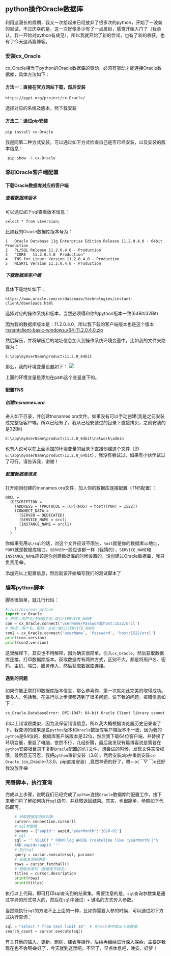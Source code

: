 ## python操作Oracle数据库



利用这漫长的假期，我又一次拾起来已经放弃了很多次的python，开始了一波新的尝试，不过庆幸的是，这一次好像多少有了一点眉目，感觉开始入门了（我承认，我一开始对python有成见），所以我就开始了新的尝试，也有了新的收获，也有了今天这两篇博客。

### 安装cx_Oracle

cx_Oracle相当于python的Oracle数据库的驱动，必须有驱动才能连接Oracle数据库，具体方法如下：

#### 方法一：直接在官方网站下载，然后安装

```url
https://pypi.org/project/cx-Oracle/
```

选择对应的系统及版本，然下载安装

#### 方法二：通过pip安装

```sh
pip install cx-Oracle
```

我是同第二种方式安装，可以通过如下方式检查自己是否已经安装，以及安装的版本信息：

```sh
 pip show -f cx-Oracle
```

### 添加Oracle客户端配置

#### 下载Oracle数据库对应的客户端

##### 查看数据库版本

可以通过如下sql查看版本信息：

```mssql
select * from v$version;
```

比如我的Oracle数据库版本号为：

```
1	Oracle Database 11g Enterprise Edition Release 11.2.0.4.0 - 64bit Production
2	PL/SQL Release 11.2.0.4.0 - Production
3	"CORE	11.2.0.4.0	Production"
4	TNS for Linux: Version 11.2.0.4.0 - Production
5	NLSRTL Version 11.2.0.4.0 - Production
```

##### 下载数据库客户端

具体下载地址如下：

```
https://www.oracle.com/cn/database/technologies/instant-client/downloads.html
```

选择对应的操作系统和版本，当然必须得和你的python版本一致(64Bit/32Bit)

因为我的数据库版本是：11.2.0.4.0，所以我下载的客户端版本也是这个版本[instantclient-basic-windows.x64-11.2.0.4.0.zip](https://download.oracle.com/otn/nt/instantclient/11204/instantclient-basic-windows.x64-11.2.0.4.0.zip?AuthParam=1582884626_f7d9b0483b20967531cbe6f5f0bd24da)

然后解压，并将解压后的地址信息加入到操作系统环境变量中，比如我的文件夹路径为：

```
E:\app\myUserName\product\11.2.0_64bit
```

那么，我的环境变量设置如下：
![](
https://syske-pic-bed.oss-cn-hangzhou.aliyuncs.com/imgs/images/20210128103625.png)

上面的环境变量是添加在path这个变量底下的。

#### 配置TNS

##### 创建tnsnames.ora

进入如下目录，并创建tnsnames.ora文件。如果没有可以手动创建(我是之前安装过完整版客户端，所以已经有了，我从已经安装过的目录下直接拷贝，之前安装的是32Bit)

```
E:\app\myUserName\product\11.2.0_64bit\network\admin
```

也有人说可以在上面添加的环境变量的目录下直接创建这个文件（即`E:\app\myUserName\product\11.2.0_64bit`），我没有尝试过，如果有小伙伴试过了可行，请告诉我，谢谢！

##### 配置数据库信息

打开刚刚创建的tnsnames.ora文件，加入你的数据库连接配置（TNS配置）：

```
ORCL =
  (DESCRIPTION =
    (ADDRESS = (PROTOCOL = TCP)(HOST = host)(PORT = 1522))
    (CONNECT_DATA =
      (SERVER = DEDICATED)
      (SERVICE_NAME = orcl)
      (INSTANCE_NAME = orcl1)      
    )
  )
```

你如果有用`ql/sql`的话，对这个文件应该不陌生，`host`就是你的数据库`ip`地址，`PORT`就是数据库端口，`SERVER`一般应该都一样（我猜的），`SERVICE_NAME`和`INSTANCE_NAME`应该是你创建数据库的时候设置的，没创建过Oracle数据库，我只负责用😂。

添加完以上配置信息，然后就该开始编写我们的测试脚本了

### 编写python脚本

脚本很简单，就几行代码：

```python
#!/usr/bin/env python
import cx_Oracle
# 格式：用户名/密码@主机:端口/SERVICE_NAME
con = cx_Oracle.connect('userName/Password@host:1522/orcl') 
# 格式：用户名，密码，主机:端口/SERVICE_NAME
con2 = cx_Oracle.connect('userName', 'Password', 'host:1522/orcl') 
print(con.version)
print(con2.version)
```

这里解释下，其实也不用解释，因为确实很简单。引入`cx_Oracle`，然后获取数据库连接，打印数据库版本。获取数据库有两种方式，区别不大，都是将用户名、密码、主机、端口、服务传入，然后获取数据库连接。

#### 遇到的问题

如果你能正常打印数据库版本信息，那么恭喜你，第一次就如此完美的取得成功。很多人，包括我，在进行以上步骤都遇到了很多问题，说下我的问题，报错信息如下：

```sh
cx_Oracle.DatabaseError: DPI-1047: 64-bit Oracle Client library cannot be loaded:  "libclntsh.so: cannot open shared object file: No such file or directory". See https://oracle.github.io/odpi/doc/installation.html#linux for help
```

和以上错误很类似，因为没保留错误信息，所以我大概根据浏览器历史记录查了下。我查询的结果是说`python`版本和`Oracle`数据库客户端版本不一致，因为我的`python`是64位的，数据库客户端版本是32位，然后我下载64位客户端，并替换了环境变量，重启了电脑，依然不行，几经折腾，最后我发现有篇博客说是需要在`python`安装根目录下复制`Oracle`配置的`dll`文件，想尝试的时候，发现文件夹没权限，最后忍无可忍，我把`python`重新安装（3.8），然后安装pip并重新安装`cx-Oracle`（cx_Oracle-7.3.0，pip直接安装）,竟然神奇的好了，嗯~ o(*￣▽￣*)o还好我没放弃😂

### 完善脚本，执行查询

完成以上步骤，说明我们已经完成了`python`连接`Oracle`数据库的配置工作，接下来我们将了解如何执行`sql`语句，并获取返回结果。其实，也很简单，参照如下代码即可。

```python
	# 获取数据库游标对象
    cursor= connection.cursor()
    # sql参数集
    params = {'aapid': aapid,'yearMonth':'2020-02'}
    # sql
    sql = '''SELECT * FROM log WHERE CreateTime like :yearMonth||'%'
    AND aapid=:aapid '''
    # 执行sql
    query = cursor.execute(sql, params)
	# 获取查询结果集
    rows = cursor.fetchall()  
	# 获取结果列（数据库字段名）
    titles = cursor.description 
    print(rows)
    print(titles)
```

执行以上代码，即可打印sql查询到的结果集。需要注意的是，`sql`查询参数集是通过字典的形式导入的，然后在`sql`中通过`:` + 键名的方式传入参数。

当然能执行`sql`的方法不止上面的一种，比如你需要入参的时候，可以通过如下方式执行查询：

```python
sql = "select * from test limit 10"  # 在test表中取出十条数据
search_count = cursor.execute(sql)
```

有关其他的插入、更新、删除、建表等操作，后续再继续进行深入探索，主要是我现在也不会啊😂好了，今天就到这里吧，不早了，早点休息吧，晚安，好梦！

